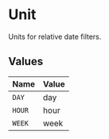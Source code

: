 # Unit

Units for relative date filters.


## Values

| Name   | Value  |
| ------ | ------ |
| `DAY`  | day    |
| `HOUR` | hour   |
| `WEEK` | week   |